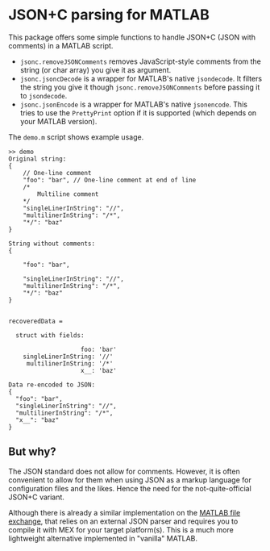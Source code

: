 # JSON+C parsing for MATLAB

This package offers some simple functions to handle JSON+C (JSON with comments) in a MATLAB script.

 - `jsonc.removeJSONComments` removes JavaScript-style comments from the string (or char array) you give it as argument.
 - `jsonc.jsoncDecode` is a wrapper for MATLAB's native `jsondecode`. It filters the string you give it though `jsonc.removeJSONComments` before passing it to `jsondecode`.
 - `jsonc.jsonEncode` is a wrapper for MATLAB's native `jsonencode`. This tries to use the `PrettyPrint` option if it is supported (which depends on your MATLAB version).

The `demo.m` script shows example usage.

    >> demo
    Original string:
    {
    	// One-line comment
    	"foo": "bar", // One-line comment at end of line
    	/*
    		Multiline comment
    	*/
    	"singleLinerInString": "//",
    	"multilinerInString": "/*",
    	"*/": "baz"
    }

    String without comments:
    {
    
    	"foo": "bar", 
    
    	"singleLinerInString": "//",
    	"multilinerInString": "/*",
    	"*/": "baz"
    }


    recoveredData = 

      struct with fields:

                        foo: 'bar'
        singleLinerInString: '//'
         multilinerInString: '/*'
                        x__: 'baz'

    Data re-encoded to JSON:
    {
      "foo": "bar",
      "singleLinerInString": "//",
      "multilinerInString": "/*",
      "x__": "baz"
    }

## But why?
The JSON standard does not allow for comments. However, it is often convenient to allow for them when using JSON as a markup language for configuration files and the likes. Hence the need for the not-quite-official JSON+C variant.

Although there is already a similar implementation on the [MATLAB file exchange](https://ch.mathworks.com/matlabcentral/fileexchange/71249-matlab_jsonc?s_tid=srchtitle), that relies on an external JSON parser and requires you to compile it with MEX for your target platform(s). This is a much more lightweight alternative implemented in "vanilla" MATLAB.